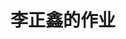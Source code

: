 <!DOCTYPE html>
<html lang="en">
<head>
    <meta charset="UTF-8">
</head>
<body>
    <h1>李正鑫的作业</h1>
</body>
</html>
